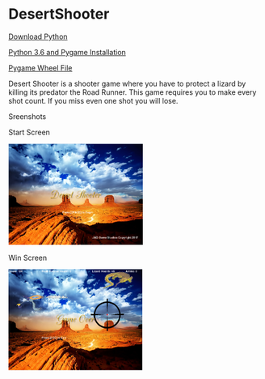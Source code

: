 # DesertShooter


<a href="https://www.python.org/downloads/">Download Python</a>

<a href="https://www.youtube.com/watch?v=_GikMdhAhv0&feature=youtu.be">Python 3.6 and Pygame Installation</a>

<a href="http://www.lfd.uci.edu/~gohlke/pythonlibs/#pygame">Pygame Wheel File</a>

<p> Desert Shooter is a shooter game where you have to protect a lizard by killing its predator the Road Runner. This game requires you to make every shot count. If you miss even one shot you will lose. </p> 

Sreenshots

Start Screen


<img src="https://github.com/dnarine1585/Desert-Shooter/blob/master/startscreen.PNG" height="200px">

Win Screen

<img src="https://github.com/dnarine1585/Desert-Shooter/blob/master/winscreen.PNG" height="200px">
